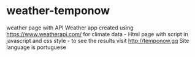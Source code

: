 # weather-temponow
weather page with API
Weather app created using https://www.weatherapi.com/ for climate data - Html page with script in javascript and css style - 
to see the results visit http://temponow.gq
Site language is portuguese
